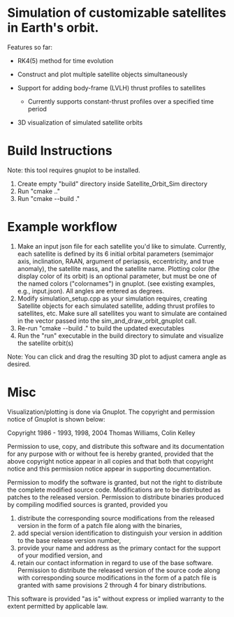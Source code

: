 # Simulation of customizable satellites in Earth's orbit. 

Features so far:

- RK4(5) method for time evolution

- Construct and plot multiple satellite objects simultaneously

- Support for adding body-frame (LVLH) thrust profiles to satellites

   - Currently supports constant-thrust profiles over a specified time period

- 3D visualization of simulated satellite orbits


# Build Instructions
Note: this tool requires gnuplot to be installed.

1. Create empty "build" directory inside Satellite_Orbit_Sim directory
2. Run "cmake .."
3. Run "cmake --build ."

# Example workflow
1. Make an input json file for each satellite you'd like to simulate. Currently, each satellite is defined by its 6 initial orbital parameters (semimajor axis, inclination, RAAN, argument of periapsis, eccentricity, and true anomaly), the satellite mass, and the satellite name. Plotting color (the display color of its orbit) is an optional parameter, but must be one of the named colors ("colornames") in gnuplot. (see existing examples, e.g., input.json). All angles are entered as degrees.
2. Modify simulation_setup.cpp as your simulation requires, creating Satellite objects for each simulated satellite, adding thrust profiles to satellites, etc. Make sure all satellites you want to simulate are contained in the vector passed into the sim_and_draw_orbit_gnuplot call.
3. Re-run "cmake --build ." to build the updated executables
4. Run the "run" executable in the build directory to simulate and visualize the satellite orbit(s)

Note: You can click and drag the resulting 3D plot to adjust camera angle as desired.

# Misc
Visualization/plotting is done via Gnuplot. The copyright and permission notice of Gnuplot is shown below:

Copyright 1986 - 1993, 1998, 2004   Thomas Williams, Colin Kelley

Permission to use, copy, and distribute this software and its
documentation for any purpose with or without fee is hereby granted,
provided that the above copyright notice appear in all copies and
that both that copyright notice and this permission notice appear
in supporting documentation.

Permission to modify the software is granted, but not the right to
distribute the complete modified source code.  Modifications are to
be distributed as patches to the released version.  Permission to
distribute binaries produced by compiling modified sources is granted,
provided you
  1. distribute the corresponding source modifications from the
   released version in the form of a patch file along with the binaries,
  2. add special version identification to distinguish your version
   in addition to the base release version number,
  3. provide your name and address as the primary contact for the
   support of your modified version, and
  4. retain our contact information in regard to use of the base
   software.
Permission to distribute the released version of the source code along
with corresponding source modifications in the form of a patch file is
granted with same provisions 2 through 4 for binary distributions.

This software is provided "as is" without express or implied warranty
to the extent permitted by applicable law.
